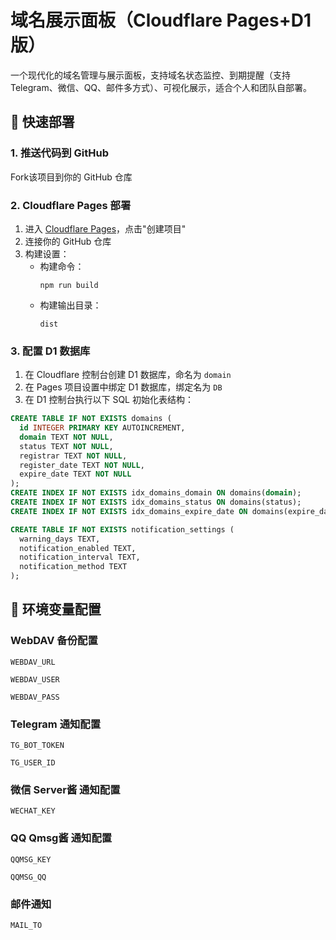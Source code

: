 # 域名展示面板（Cloudflare Pages+D1 版）

一个现代化的域名管理与展示面板，支持域名状态监控、到期提醒（支持 Telegram、微信、QQ、邮件多方式）、可视化展示，适合个人和团队自部署。

## 🚀 快速部署

### 1. 推送代码到 GitHub
Fork该项目到你的 GitHub 仓库

### 2. Cloudflare Pages 部署
1. 进入 [Cloudflare Pages](https://dash.cloudflare.com/?to=/:account/pages)，点击"创建项目"
2. 连接你的 GitHub 仓库
3. 构建设置：
   - 构建命令：
     ```
     npm run build
     ```
   - 构建输出目录：
     ```
     dist
     ```
### 3. 配置 D1 数据库
1. 在 Cloudflare 控制台创建 D1 数据库，命名为 `domain`
2. 在 Pages 项目设置中绑定 D1 数据库，绑定名为 `DB`
3. 在 D1 控制台执行以下 SQL 初始化表结构：

```sql
CREATE TABLE IF NOT EXISTS domains (
  id INTEGER PRIMARY KEY AUTOINCREMENT,
  domain TEXT NOT NULL,
  status TEXT NOT NULL,
  registrar TEXT NOT NULL,
  register_date TEXT NOT NULL,
  expire_date TEXT NOT NULL
);
CREATE INDEX IF NOT EXISTS idx_domains_domain ON domains(domain);
CREATE INDEX IF NOT EXISTS idx_domains_status ON domains(status);
CREATE INDEX IF NOT EXISTS idx_domains_expire_date ON domains(expire_date);

CREATE TABLE IF NOT EXISTS notification_settings (
  warning_days TEXT,
  notification_enabled TEXT,
  notification_interval TEXT,
  notification_method TEXT
);
```

## 🔧 环境变量配置

### WebDAV 备份配置
```
WEBDAV_URL
```
```
WEBDAV_USER
```
```
WEBDAV_PASS
```
### Telegram 通知配置
```
TG_BOT_TOKEN
```
```
TG_USER_ID
```

### 微信 Server酱 通知配置
```
WECHAT_KEY
```
### QQ Qmsg酱 通知配置
```
QQMSG_KEY
```
```
QQMSG_QQ
```

### 邮件通知
```
MAIL_TO
```

